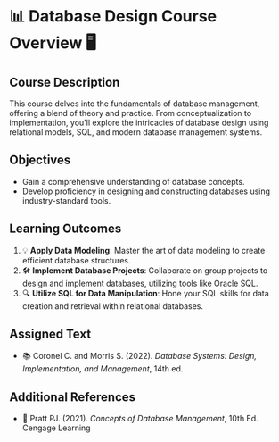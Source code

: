 # 📊 Database Design Course Overview 🖥️

## Course Description
This course delves into the fundamentals of database management, offering a blend of theory and practice. From conceptualization to implementation, you'll explore the intricacies of database design using relational models, SQL, and modern database management systems.

## Objectives
- Gain a comprehensive understanding of database concepts.
- Develop proficiency in designing and constructing databases using industry-standard tools.

## Learning Outcomes
1. 💡 **Apply Data Modeling**: Master the art of data modeling to create efficient database structures.
2. 🛠️ **Implement Database Projects**: Collaborate on group projects to design and implement databases, utilizing tools like Oracle SQL.
3. 🔍 **Utilize SQL for Data Manipulation**: Hone your SQL skills for data creation and retrieval within relational databases.

## Assigned Text
- 📚 Coronel C. and Morris S. (2022). *Database Systems: Design, Implementation, and Management*, 14th ed.

## Additional References
- 📖 Pratt PJ. (2021). *Concepts of Database Management*, 10th Ed. Cengage Learning


